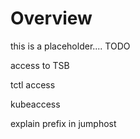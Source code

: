 # Overview
this is a placeholder.... TODO

access to TSB

tctl access

kubeaccess

explain prefix in jumphost
